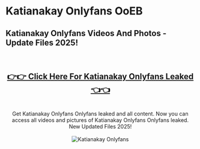 # Katianakay Onlyfans OoEB

<h2>Katianakay Onlyfans Videos And Photos - Update Files 2025!</h2>
<br>
<div align="center">
<h2><a href="https://213.232.235.80/live/video.php?q=katianakay-onlyfans" rel="nofollow">👉👉 Click Here For Katianakay Onlyfans Leaked 👈👈</a></h2>

<br>
Get Katianakay Onlyfans Onlyfans leaked and all content. Now you can access all videos and pictures of Katianakay Onlyfans Onlyfans leaked. New Updated Files 2025!
<br>
<br>
<a href="https://213.232.235.80/live/video.php?q=katianakay-onlyfans" rel="nofollow" data-target="animated-image.originalLink"><img src="https://i.imgur.com/dJHk4Zq.gif" alt="Katianakay Onlyfans" style="max-width: 100%; display: inline-block;" data-target="animated-image.originalImage"></a>
</div>
<br>